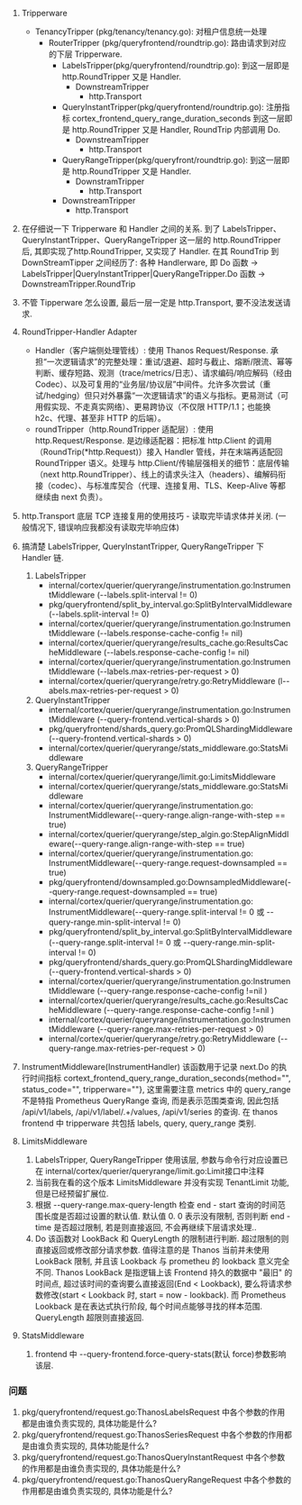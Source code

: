 1. Tripperware
   - TenancyTripper (pkg/tenancy/tenancy.go): 对租户信息统一处理
     - RouterTripper (pkg/queryfrontend/roundtrip.go): 路由请求到对应的下层 Tripperware.
       - LabelsTripper(pkg/queryfrontend/roundtrip.go): 到这一层即是 http.RoundTripper 又是 Handler.
         - DownstreamTripper
           - http.Transport
       - QueryInstantTripper(pkg/queryfrontend/roundtrip.go):
         注册指标 cortex_frontend_query_range_duration_seconds
         到这一层即是 http.RoundTripper 又是 Handler, RoundTrip 内部调用 Do.
         - DownstreamTripper
           - http.Transport
       - QueryRangeTripper(pkg/queryfront/roundtrip.go): 到这一层即是 http.RoundTripper 又是 Handler.
         - DownstramTripper
           - http.Transport
       - DownstreamTripper
         - http.Transport


2. 在仔细说一下 Tripperware 和 Handler 之间的关系. 到了 LabelsTripper、QueryInstantTripper、QueryRangeTripper 这一层的 http.RoundTripper 后, 其即实现了http.RoundTripper, 又实现了 Handler. 在其 RoundTrip 到 DownStreamTipper 之间经历了: 各种 Handlerware, 即 Do 函数 -> LabelsTripper|QueryInstantTripper|QueryRangeTripper.Do 函数 -> DownstreamTripper.RoundTrip

3. 不管 Tipperware 怎么设置, 最后一层一定是 http.Transport, 要不没法发送请求.
   
4. RoundTripper-Handler Adapter
   - Handler（客户端侧处理管线）: 使用 Thanos Request/Response.
     承担“一次逻辑请求”的完整处理：重试/退避、超时与截止、熔断/限流、幂等判断、缓存短路、观测（trace/metrics/日志）、请求编码/响应解码（经由 Codec）、以及可复用的“业务层/协议层”中间件。允许多次尝试（重试/hedging）但只对外暴露“一次逻辑请求”的语义与指标。更易测试（可用假实现、不走真实网络）、更易跨协议（不仅限 HTTP/1.1；也能换 h2c、代理、甚至非 HTTP 的后端）。
   - roundTripper（http.RoundTripper 适配层）: 使用 http.Request/Response.
     是边缘适配器：把标准 http.Client 的调用（RoundTrip(*http.Request)）接入 Handler 管线，并在末端再适配回 RoundTripper 语义。处理与 http.Client/传输层强相关的细节：底层传输（next http.RoundTripper）、线上的请求头注入（headers）、编解码衔接（codec）、与标准库契合（代理、连接复用、TLS、Keep-Alive 等都继续由 next 负责）。

5. http.Transport 底层 TCP 连接复用的使用技巧 - 读取完毕请求体并关闭. (一般情况下, 错误响应我都没有读取完毕响应体)

6. 搞清楚 LabelsTripper, QueryInstantTripper, QueryRangeTripper 下 Handler 链.
   1. LabelsTripper
      - internal/cortex/querier/queryrange/instrumentation.go:InstrumentMiddleware (--labels.split-interval != 0)
      - pkg/queryfrontend/split_by_interval.go:SplitByIntervalMiddleware (--labels.split-interval != 0)
      - internal/cortex/querier/queryrange/instrumentation.go:InstrumentMiddleware (--labels.response-cache-config != nil)
      - internal/cortex/querier/queryrange/results_cache.go:ResultsCacheMiddleware (--labels.response-cache-config != nil)
      - internal/cortex/querier/queryrange/instrumentation.go:InstrumentMiddleware (--labels.max-retries-per-request > 0)
      - internal/cortex/querier/queryrange/retry.go:RetryMiddleware (l--abels.max-retries-per-request > 0)
   2. QueryInstantTripper
      - internal/cortex/querier/queryrange/instrumentation.go:InstrumentMiddleware (--query-frontend.vertical-shards > 0)
      - pkg/queryfrontend/shards_query.go:PromQLShardingMiddleware(--query-frontend.vertical-shards > 0)
      - internal/cortex/querier/queryrange/stats_middleware.go:StatsMiddleware
   3. QueryRangeTripper
      - internal/cortex/querier/queryrange/limit.go:LimitsMiddleware
      - internal/cortex/querier/queryrange/stats_middleware.go:StatsMiddleware
      - internal/cortex/querier/queryrange/instrumentation.go: InstrumentMiddleware(--query-range.align-range-with-step == true)
      - internal/cortex/querier/queryrange/step_algin.go:StepAlignMiddleware(--query-range.align-range-with-step == true)
      - internal/cortex/querier/queryrange/instrumentation.go: InstrumentMiddleware(--query-range.request-downsampled == true)
      - pkg/queryfrontend/downsampled.go:DownsampledMiddleware(--query-range.request-downsampled == true)
      - internal/cortex/querier/queryrange/instrumentation.go: InstrumentMiddleware(--query-range.split-interval != 0 或 --query-range.min-split-interval != 0)
      - pkg/queryfrontend/split_by_interval.go:SplitByIntervalMiddleware(--query-range.split-interval != 0 或 --query-range.min-split-interval != 0)
      - pkg/queryfrontend/shards_query.go:PromQLShardingMiddleware(--query-frontend.vertical-shards > 0)
      - internal/cortex/querier/queryrange/instrumentation.go:InstrumentMiddleware (--query-range.response-cache-config !=nil )
      - internal/cortex/querier/queryrange/results_cache.go:ResultsCacheMiddleware (--query-range.response-cache-config !=nil )
      - internal/cortex/querier/queryrange/instrumentation.go:InstrumentMiddleware (--query-range.max-retries-per-request > 0)
      - internal/cortex/querier/queryrange/retry.go:RetryMiddleware (--query-range.max-retries-per-request > 0)

7. InstrumentMiddleware(InstrumentHandler)
   该函数用于记录 next.Do 的执行时间指标 cortext_frontend_query_range_duration_seconds{method="", status_code="", tripperware=""}, 这里需要注意 metrics 中的 query_range 不是特指 Prometheus QueryRange 查询, 而是表示范围类查询, 因此包括 /api/v1/labels, /api/v1/label/.+/values, /api/v1/series 的查询. 在 thanos frontend 中 tripperware 共包括 labels, query, query_range 类别.

8. LimitsMiddleware
   1. LabelsTripper, QueryRangeTripper 使用该层, 参数与命令行对应设置已在 internal/cortex/querier/queryrange/limit.go:Limit接口中注释
   2. 当前我在看的这个版本 LimitsMiddleware 并没有实现 TenantLimit 功能, 但是已经预留扩展位.
   3. 根据 --query-range.max-query-length 检查 end - start 查询的时间范围长度是否超过设置的默认值. 默认值 0. 0 表示没有限制, 否则判断 end - time 是否超过限制, 若是则直接返回, 不会再继续下层请求处理..
   4. Do
      该函数对 LookBack 和 QueryLength 的限制进行判断. 超过限制的则直接返回或修改部分请求参数. 值得注意的是 Thanos 当前并未使用 LookBack 限制, 并且该 Lookback 与 prometheu 的 lookback 意义完全不同. Thanos LookBack 是指逻辑上该 Frontend 持久的数据中 "最旧" 的时间点, 超过该时间的查询要么直接返回(End < Lookback), 要么将请求参数修改(start < Lookback 时, start = now - lookback). 而 Prometheus Lookback 是在表达式执行阶段, 每个时间点能够寻找的样本范围. QueryLength 超限则直接返回.

9. StatsMiddleware
    1. frontend 中 --query-frontend.force-query-stats(默认 force)参数影响该层.

### 问题
1. pkg/queryfrontend/request.go:ThanosLabelsRequest 中各个参数的作用都是由谁负责实现的, 具体功能是什么?
2. pkg/queryfrontend/request.go:ThanosSeriesRequest 中各个参数的作用都是由谁负责实现的, 具体功能是什么?
3. pkg/queryfrontend/request.go:ThanosQueryInstantRequest 中各个参数的作用都是由谁负责实现的, 具体功能是什么?
4. pkg/queryfrontend/request.go:ThanosQueryRangeRequest 中各个参数的作用都是由谁负责实现的, 具体功能是什么?